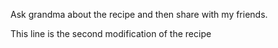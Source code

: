 Ask grandma about the recipe
and then share with my friends.


This line is the second modification of the recipe
